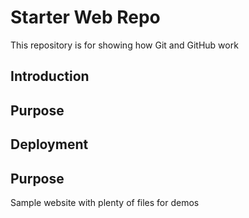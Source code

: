 # Starter Web Repo

This repository is for showing how Git and GitHub work

## Introduction


## Purpose 


## Deployment


## Purpose

Sample website with plenty of files for demos